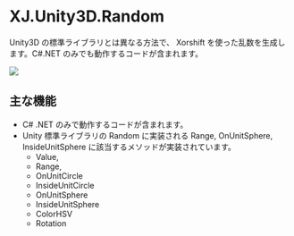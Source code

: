 # XJ.Unity3D.Random
Unity3D の標準ライブラリとは異なる方法で、 Xorshift を使った乱数を生成します。C#.NET のみでも動作するコードが含まれます。

![](https://github.com/XJINE/XJ.Unity3D.Random/blob/master/image01.gif)

## 主な機能

- C# .NET のみで動作するコードが含まれます。
- Unity 標準ライブラリの Random に実装される Range, OnUnitSphere, InsideUnitSphere に該当するメソッドが実装されています。
    - Value,
    - Range,
    - OnUnitCircle
    - InsideUnitCircle
    - OnUnitSphere
    - InsideUnitSphere
    - ColorHSV
    - Rotation
